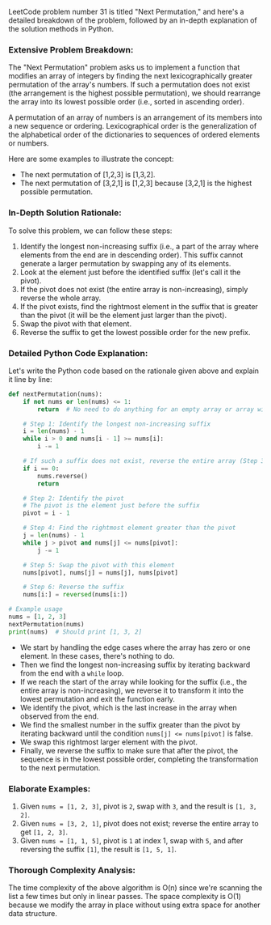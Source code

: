 LeetCode problem number 31 is titled "Next Permutation," and here's a detailed breakdown of the problem, followed by an in-depth explanation of the solution methods in Python.

### Extensive Problem Breakdown:
The "Next Permutation" problem asks us to implement a function that modifies an array of integers by finding the next lexicographically greater permutation of the array's numbers. If such a permutation does not exist (the arrangement is the highest possible permutation), we should rearrange the array into its lowest possible order (i.e., sorted in ascending order).

A permutation of an array of numbers is an arrangement of its members into a new sequence or ordering. Lexicographical order is the generalization of the alphabetical order of the dictionaries to sequences of ordered elements or numbers.

Here are some examples to illustrate the concept:
- The next permutation of [1,2,3] is [1,3,2].
- The next permutation of [3,2,1] is [1,2,3] because [3,2,1] is the highest possible permutation.

### In-Depth Solution Rationale:
To solve this problem, we can follow these steps:
1. Identify the longest non-increasing suffix (i.e., a part of the array where elements from the end are in descending order). This suffix cannot generate a larger permutation by swapping any of its elements.
2. Look at the element just before the identified suffix (let's call it the pivot).
3. If the pivot does not exist (the entire array is non-increasing), simply reverse the whole array.
4. If the pivot exists, find the rightmost element in the suffix that is greater than the pivot (it will be the element just larger than the pivot).
5. Swap the pivot with that element.
6. Reverse the suffix to get the lowest possible order for the new prefix.

### Detailed Python Code Explanation:
Let's write the Python code based on the rationale given above and explain it line by line:

```python
def nextPermutation(nums):
    if not nums or len(nums) <= 1:
        return  # No need to do anything for an empty array or array with only one element

    # Step 1: Identify the longest non-increasing suffix
    i = len(nums) - 1
    while i > 0 and nums[i - 1] >= nums[i]:
        i -= 1

    # If such a suffix does not exist, reverse the entire array (Step 3)
    if i == 0:
        nums.reverse()
        return

    # Step 2: Identify the pivot
    # The pivot is the element just before the suffix
    pivot = i - 1

    # Step 4: Find the rightmost element greater than the pivot
    j = len(nums) - 1
    while j > pivot and nums[j] <= nums[pivot]:
        j -= 1

    # Step 5: Swap the pivot with this element
    nums[pivot], nums[j] = nums[j], nums[pivot]

    # Step 6: Reverse the suffix
    nums[i:] = reversed(nums[i:])

# Example usage
nums = [1, 2, 3]
nextPermutation(nums)
print(nums)  # Should print [1, 3, 2]
```

- We start by handling the edge cases where the array has zero or one element. In these cases, there's nothing to do.
- Then we find the longest non-increasing suffix by iterating backward from the end with a `while` loop.
- If we reach the start of the array while looking for the suffix (i.e., the entire array is non-increasing), we reverse it to transform it into the lowest permutation and exit the function early.
- We identify the pivot, which is the last increase in the array when observed from the end.
- We find the smallest number in the suffix greater than the pivot by iterating backward until the condition `nums[j] <= nums[pivot]` is false.
- We swap this rightmost larger element with the pivot.
- Finally, we reverse the suffix to make sure that after the pivot, the sequence is in the lowest possible order, completing the transformation to the next permutation.

### Elaborate Examples:
1. Given `nums = [1, 2, 3]`, pivot is `2`, swap with `3`, and the result is `[1, 3, 2]`.
2. Given `nums = [3, 2, 1]`, pivot does not exist; reverse the entire array to get `[1, 2, 3]`.
3. Given `nums = [1, 1, 5]`, pivot is `1` at index 1, swap with `5`, and after reversing the suffix `[1]`, the result is `[1, 5, 1]`.

### Thorough Complexity Analysis:
The time complexity of the above algorithm is O(n) since we're scanning the list a few times but only in linear passes. The space complexity is O(1) because we modify the array in place without using extra space for another data structure.